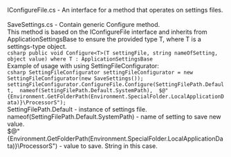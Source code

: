 IConfigureFile.cs - An interface for a method that operates on settings files.   
<br>
SaveSettings.cs - Contain generic Configure method.   
	This method is based on the IConfigureFile interface and inherits from ApplicationSettingsBase to ensure the provided type T, where T is a settings-type object.   
	```csharp
	public void Configure<T>(T settingFile, string nameOfSetting, object value) where T : ApplicationSettingsBase
	```
	<br>
	Example of usage with using SettingFileConfigurator:   
	```csharp
	SettingFileConfigurator settingFileConfigurator = new SettingFileConfigurator(new SaveSettings());
            settingFileConfigurator.ConfigureFile.Configure(SettingFilePath.Default, 
            nameof(SettingFilePath.Default.SystemPath), 
            $@"{Environment.GetFolderPath(Environment.SpecialFolder.LocalApplicationData)}\ProcessorS");
	```
	<br>
	SettingFilePath.Default - instance of settings file.   
	nameof(SettingFilePath.Default.SystemPath) - name of setting to save new value.   
	$@"{Environment.GetFolderPath(Environment.SpecialFolder.LocalApplicationData)}\ProcessorS") - value to save. String in this case.

